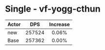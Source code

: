 # Single - vf-yogg-cthun
| Actor | DPS | Increase |
|---|:---:|:---:|
|new|257524|0.06%|
|Base|257362|0.00%|

